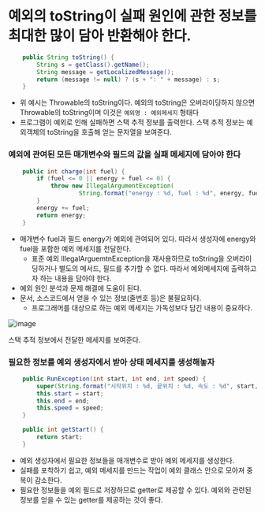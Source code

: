 # 예외의 toString이 실패 원인에 관한 정보를 최대한 많이 담아 반환해야 한다. 
```java
    public String toString() {
        String s = getClass().getName();
        String message = getLocalizedMessage();
        return (message != null) ? (s + ": " + message) : s;
    }
```
- 위 예시는 Throwable의 toString이다. 예외의 toString은 오버라이딩하지 않으면 Throwable의 toString이며 이것은 `예외명 : 예외메세지` 형태다
- 프로그램이 예외로 인해 실패하면 스택 추적 정보를 출력한다. 스택 추적 정보는 예외객체의 toString을 호출해 얻는 문자열을 보여준다.

### 예외에 관여된 모든 매개변수와 필드의 값을 실패 메세지에 담아야 한다
```java
    public int charge(int fuel) {
        if (fuel <= 0 || energy + fuel <= 0) {
            throw new IllegalArgumentException(
                    String.format("energy : %d, fuel : %d", energy, fuel));
        }
        energy += fuel;
        return energy;
    }
```
- 매개변수 fuel과 필드 energy가 예외에 관여되어 있다. 따라서 생성자에 energy와 fuel을 포함한 예외 메세지를 전달한다.
  - 표준 예외 IllegalArguemtnException을 재사용하므로 toString을 오버라이딩하거나 별도의 메서드, 필드를 추가할 수 없다. 따라서 예외메세지에 출력하고자 하는 내용을 담아야 한다.
- 예외 원인 분석과 문제 해결에 도움이 된다.
- 문서, 소스코드에서 얻을 수 있는 정보(줄번호 등)은 불필요하다.
  - 프로그래머를 대상으로 하는 예외 메세지는 가독성보다 담긴 내용이 중요하다. 

![image](https://github.com/rlfrkdms1/effective-java-study/assets/96513365/b9a69525-ad3c-4a55-b1e9-f7ff9a7bccea)

스택 추적 정보에서 전달한 메세지를 보여준다. 

### 필요한 정보를 예외 생성자에서 받아 상태 메세지를 생성해놓자
```java
    public RunException(int start, int end, int speed) {
        super(String.format("시작위치 : %d, 끝위치 : %d, 속도 : %d", start, end, speed));
        this.start = start;
        this.end = end;
        this.speed = speed;
    }

    public int getStart() {
        return start;
    }
```
- 예외 생성자에서 필요한 정보들을 매개변수로 받아 예외 메세지를 생성한다.
- 실패를 포착하기 쉽고, 예외 메세지를 만드는 작업이 예외 클래스 안으로 모아져 중복이 감소한다. 
- 필요한 정보들을 예외 필드로 저장하므로 getter로 제공할 수 있다. 예외와 관련된 정보를 얻을 수 있는 getter를 제공하는 것이 좋다. 
